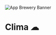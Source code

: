 ![App Brewery Banner](https://github.com/londonappbrewery/Images/blob/master/AppBreweryBanner.png)


# Clima ☁
